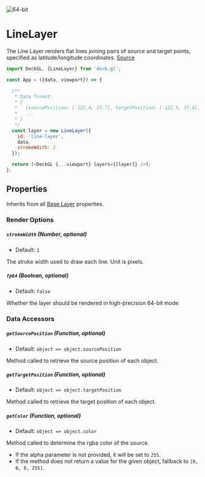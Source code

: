 <!-- INJECT:"LineLayerDemo" -->

<p class="badges">
  <img src="https://img.shields.io/badge/64--bit-support-blue.svg?style=flat-square" alt="64-bit" />
</p>

# LineLayer

The Line Layer renders flat lines joining pairs of source and target points,
specified as latitude/longitude coordinates.
[Source](https://github.com/uber/deck.gl/tree/master/src/layers/core/line-layer)

```js
import DeckGL, {LineLayer} from 'deck.gl';

const App = ({data, viewport}) => {

  /**
   * Data format:
   * [
   *   {sourcePosition: [-122.4, 37.7], targetPosition: [-122.5, 37.8], color: [255, 0, 0]},
   *   ...
   * ]
   */
  const layer = new LineLayer({
    id: 'line-layer',
    data,
    strokeWdith: 2
  });

  return (<DeckGL {...viewport} layers={[layer]} />);
};
```

## Properties

Inherits from all [Base Layer](/docs/api-reference/base-layer.md) properties.

### Render Options

##### `strokeWidth` (Number, optional)

- Default: `1`

The stroke width used to draw each line. Unit is pixels.

##### `fp64` (Boolean, optional)

- Default: `false`

Whether the layer should be rendered in high-precision 64-bit mode

### Data Accessors

##### `getSourcePosition` (Function, optional)

- Default: `object => object.sourcePosition`

Method called to retrieve the source position of each object.

##### `getTargetPosition` (Function, optional)

- Default: `object => object.targetPosition`

Method called to retrieve the target position of each object.

##### `getColor` (Function, optional)

- Default: `object => object.color`

Method called to determine the rgba color of the source.
* If the alpha parameter is not provided, it will be set to `255`.
* If the method does not return a value for the given object, fallback to
`[0, 0, 0, 255]`.
